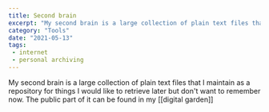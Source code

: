 ```yaml
---
title: Second brain 
excerpt: "My second brain is a large collection of plain text files that I maintain as a repository for things I would like to retrieve later but don't want to remember now."
category: "Tools"
date: "2021-05-13"
tags:
 - internet
 - personal archiving
---
```

My second brain is a large collection of plain text files that I maintain as a repository for things I would like to retrieve later but don't want to remember now. The public part of it can be found in my [[digital garden]]